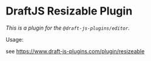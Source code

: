 # DraftJS Resizable Plugin

_This is a plugin for the `@draft-js-plugins/editor`._

Usage:

see https://www.draft-js-plugins.com/plugin/resizeable
